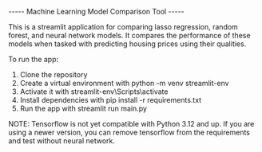 ----- Machine Learning Model Comparison Tool -----

This is a streamlit application for comparing lasso regression, random forest, and neural network models. 
It compares the performance of these models when tasked with predicting housing prices using their qualities.

To run the app:
1. Clone the repository
2. Create a virtual environment with python -m venv streamlit-env
3. Activate it with streamlit-env\Scripts\activate
4. Install dependencies with pip install -r requirements.txt
5. Run the app with streamlit run main.py


NOTE: Tensorflow is not yet compatible with Python 3.12 and up. If you are using a newer version, you can remove
tensorflow from the requirements and test without neural network. 
